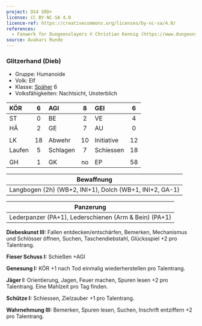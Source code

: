```yaml
---
project: DS4 SRD+
license: CC BY-NC-SA 4.0
licence-ref: https://creativecommons.org/licenses/by-nc-sa/4.0/
references: 
  - Fanwerk for Dungeonslayers © Christian Kennig (https://www.dungeonslayers.net/)
source: Avakars Runde
---
```


### Glitzerhand (Dieb)

- Gruppe: Humanoide
- Volk: Elf
- Klasse: [Späher](../../grw/charaktere-klasse-spaeher.md) 6
- Volksfähigkeiten: Nachtsicht, Unsterblich

| KÖR    |  6  | AGI      |  8  | GEI        |  6  |
| :----- | :-: | :------- | :-: | :--------- | :-: |
| ST     |  0  | BE       |  2  | VE         |  4  |
| HÄ     |  2  | GE       |  7  | AU         |  0  |
|        |     |          |     |            |     |
| LK     | 18  | Abwehr   | 10  | Initiative | 12  |
| Laufen |  5  | Schlagen |  7  | Schiessen  | 18  |
|        |     |          |     |            |     |
| GH     |  1  | GK       | no  | EP         | 58  |

|                       Bewaffnung                        |
| :-----------------------------------------------------: |
| Langbogen (2h) (WB+2, INI+1), Dolch (WB+1, INI+2, GA-1) |

|                       Panzerung                       |
| :---------------------------------------------------: |
| Lederpanzer (PA+1), Lederschienen (Arm & Bein) (PA+1) |

**Diebeskunst III:** Fallen entdecken/entschärfen, Bemerken, Mechanismus und Schlösser öffnen, Suchen, Taschendiebstahl, Glücksspiel +2 pro Talentrang.

**Fieser Schuss I:** Schießen +AGI

**Genesung I:** KÖR +1 nach Tod einmalig wiederherstellen pro Talentrang.

**Jäger I:** Orientierung, Jagen, Feuer machen, Spuren lesen +2 pro Talentrang. Eine Mahlzeit pro Tag finden.

**Schütze I:** Schiessen, Zielzauber +1 pro Talentrang.

**Wahrnehmung III:** Bemerken, Spuren lesen, Suchen, Inschrift entziffern +2 pro Talentrang.

